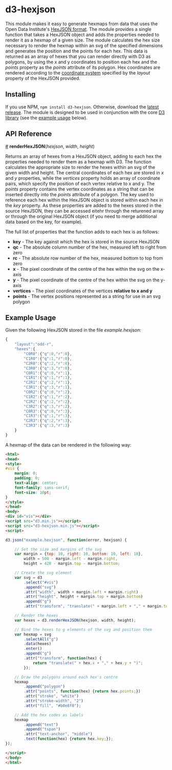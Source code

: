 # d3-hexjson

This module makes it easy to generate hexmaps from data that uses the Open Data Institute's [HexJSON format](https://odileeds.org/projects/hexmaps/hexjson.html). The module provides a single function that takes a HexJSON object and adds the properties needed to render it as a hexmap of a given size. The module calculates the hex size necessary to render the hexmap within an svg of the specified dimensions and generates the position and the points for each hex. This data is returned as an array of hexes that you can render directly with D3 as polygons, by using the x and y coordinates to position each hex and the *points* property as the *points* attribute of its polygon. Hex coordinates are rendered according to the [coordinate system](http://www.redblobgames.com/grids/hexagons/#coordinates) specified by the *layout* property of the HexJSON provided.

## Installing

If you use NPM, `npm install d3-hexjson`. Otherwise, download the [latest release](https://github.com/olihawkins/d3-hexjson/releases/latest). The module is designed to be used in conjunction with the core [D3 library](https://github.com/d3/d3) (see the [example usage](#example-usage) below).

## API Reference

<a name="renderHexJSON" href="#renderHexJSON">#</a> <b>renderHexJSON</b>(<i>hexjson</i>, <i>width</i>, <i>height</i>)

Returns an array of hexes from a HexJSON object, adding to each hex the properties needed to render them as a hexmap with D3. The function calculates the appropriate size to render the hexes within an svg of the given width and height. The central coordinates of each hex are stored in *x* and *y* properties, while the *vertices* property holds an array of coordinate pairs, which specify the position of each vertex relative to x and y. The *points* property contains the vertex coordinates as a string that can be inserted directly into the *points* attribute of a polygon. The key used to reference each hex within the HexJSON object is stored within each hex in the *key* property. As these properties are added to the hexes stored in the source HexJSON, they can be accessed eitehr through the returened array or through the original HexJSON object (if you need to merge additional data based on the key, for example).

The full list of properties that the function adds to each hex is as follows:

* **key** - The key against which the hex is stored in the source HexJSON
* **qc** - The absolute column number of the hex, measured left to right from zero 
* **rc** - The absolute row number of the hex, measured bottom to top from zero 
* **x** - The pixel coordinate of the centre of the hex within the svg on the x-axis
* **y** - The pixel coordinate of the centre of the hex within the svg on the y-axis
* **vertices** - The pixel coordinates of the vertices **relative to x and y**
* **points** - The vertex positions represented as a string for use in an svg polygon

## Example Usage

Given the following HexJSON stored in the file *example.hexjson*:

```javascript
{
	"layout":"odd-r",
	"hexes":{
		"C0R0":{"q":0,"r":0},
		"C1R0":{"q":1,"r":0},
		"C2R0":{"q":2,"r":0},
		"C3R0":{"q":3,"r":0},
		"C0R1":{"q":0,"r":1},
		"C1R1":{"q":1,"r":1},
		"C2R1":{"q":2,"r":1},
		"C3R1":{"q":3,"r":1},
		"C0R2":{"q":0,"r":2},
		"C1R2":{"q":1,"r":2},
		"C2R2":{"q":2,"r":2},
		"C3R2":{"q":3,"r":2},
		"C0R3":{"q":0,"r":3},
		"C1R3":{"q":1,"r":3},
		"C2R3":{"q":2,"r":3},
		"C3R3":{"q":3,"r":3}
	}
}
```

A hexmap of the data can be rendered in the following way:

```html
<html>
<head>
<style>
#vis {
	margin: 0;
	padding: 0;
	text-align: center;
	font-family: sans-serif;
	font-size: 10pt;
}
</style>
</head>
<body>
<div id="vis"></div>
<script src="d3.min.js"></script>
<script src="d3-hexjson.min.js"></script>
<script>

d3.json("example.hexjson", function(error, hexjson) {

	// Set the size and margins of the svg
	var margin = {top: 10, right: 10, bottom: 10, left: 10},
		width = 500 - margin.left - margin.right,
		height = 420 - margin.top - margin.bottom;

	// Create the svg element
	var svg = d3
		.select("#vis")
		.append("svg")
		.attr("width", width + margin.left + margin.right)
		.attr("height", height + margin.top + margin.bottom)
		.append("g")
		.attr("transform", "translate(" + margin.left + "," + margin.top + ")");

	// Render the hexes
	var hexes = d3.renderHexJSON(hexjson, width, height);

	// Bind the hexes to g elements of the svg and position them
	var hexmap = svg
		.selectAll("g")
		.data(hexes)
		.enter()
		.append("g")
		.attr("transform", function(hex) {
			return "translate(" + hex.x + "," + hex.y + ")";
		});

	// Draw the polygons around each hex's centre
	hexmap
		.append("polygon")
		.attr("points", function(hex) {return hex.points;})
		.attr("stroke", "white")
		.attr("stroke-width", "2")
		.attr("fill", "#b0e8f0");

	// Add the hex codes as labels
	hexmap
		.append("text")
		.append("tspan")
		.attr("text-anchor", "middle")
		.text(function(hex) {return hex.key;});
});

</script>
</body>
</html>
```